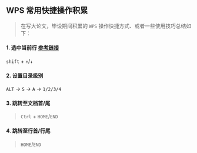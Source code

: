 ## WPS 常用快捷操作积累

> 在写大论文，毕设期间积累的 `WPS` 操作快捷方式、或者一些使用技巧总结如下：

#### 1. 选中当前行 [参考链接](https://zhidao.baidu.com/question/1544521032132927947.html)
`shift` + `↑`/`↓` 
#### 2. 设置目录级别
`ALT` → `S` → `A` → `1/2/3/4`
#### 3. 跳转至文档首/尾
> `Ctrl` + `HOME`/`END`

#### 4. 跳转至行首/行尾
> `HOME`/`END`